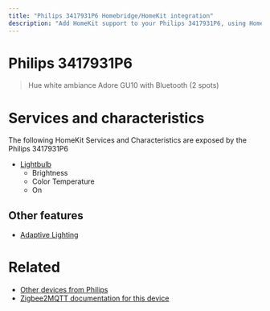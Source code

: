 ```yaml
---
title: "Philips 3417931P6 Homebridge/HomeKit integration"
description: "Add HomeKit support to your Philips 3417931P6, using Homebridge, Zigbee2MQTT and homebridge-z2m."
---
```

<!---
This file has been GENERATED using src/docgen/docgen.ts
DO NOT EDIT THIS FILE MANUALLY!
-->
# Philips 3417931P6
> Hue white ambiance Adore GU10 with Bluetooth (2 spots)


# Services and characteristics
The following HomeKit Services and Characteristics are exposed by
the Philips 3417931P6

* [Lightbulb](../../light.md)
  * Brightness
  * Color Temperature
  * On

## Other features
* [Adaptive Lighting](../../light.md)

# Related
* [Other devices from Philips](../index.md#philips)
* [Zigbee2MQTT documentation for this device](https://www.zigbee2mqtt.io/devices/3417931P6.html)